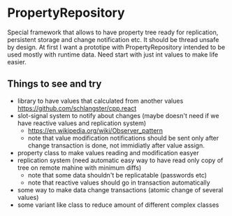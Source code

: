 # PropertyRepository

Special framework that allows to have property tree ready for replication, persistent storage and change notification etc.
It should be thread unsafe by design.
At first I want a prototipe with PropertyRepository intended to be used mostly with runtime data.
Need start with just int values to make life easier.

## Things to see and try

* library to have values that calculated from another values https://github.com/schlangster/cpp.react
* slot-signal system to notify about changes (maybe doesn't need if we have reactive values and replication system)
  * https://en.wikipedia.org/wiki/Observer_pattern
  * note that value modification notifications should be sent only after change transaction is done, not immidiatly after value assign.
* property class to make values reading and modification easyer
* replication system (need automatic easy way to have read only copy of tree on remote mahine with minimum diffs)
  * note that some data shouldn't be replicatable (passwords etc)
  * note that reactive values should go in transaction automatically
* some way to make data change transactions (atomic change of several values)
* some variant like class to reduce amount of different complex classes


